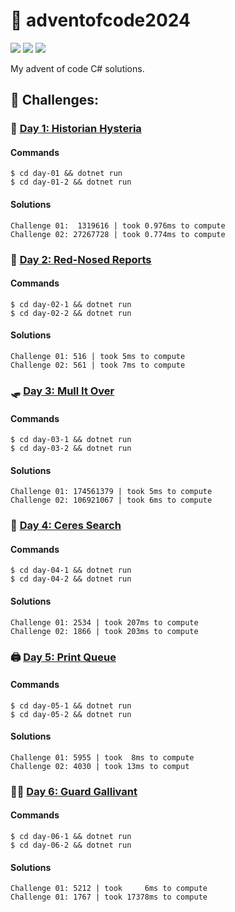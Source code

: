 # 🎄 adventofcode2024

![](https://img.shields.io/badge/day%20📅-6-blue)
![](https://img.shields.io/badge/days%20completed-6-red)
![](https://img.shields.io/badge/stars%20⭐-12-yellow)

My advent of code C# solutions.

## 🌋 Challenges:

### 📖 [Day 1: Historian Hysteria](https://adventofcode.com/2024/day/1)

#### Commands

```
$ cd day-01 && dotnet run
$ cd day-01-2 && dotnet run
```

#### Solutions

```
Challenge 01:  1319616 | took 0.976ms to compute
Challenge 02: 27267728 | took 0.774ms to compute
```

### 🦌 [Day 2: Red-Nosed Reports](https://adventofcode.com/2024/day/2)

#### Commands

```
$ cd day-02-1 && dotnet run
$ cd day-02-2 && dotnet run
```

#### Solutions

```
Challenge 01: 516 | took 5ms to compute
Challenge 02: 561 | took 7ms to compute
```

### 🛷 [Day 3: Mull It Over](https://adventofcode.com/2024/day/3)

#### Commands

```
$ cd day-03-1 && dotnet run
$ cd day-03-2 && dotnet run
```

#### Solutions

```
Challenge 01: 174561379 | took 5ms to compute
Challenge 02: 106921067 | took 6ms to compute
```

### 🎄 [Day 4: Ceres Search](https://adventofcode.com/2024/day/4)

#### Commands

```
$ cd day-04-1 && dotnet run
$ cd day-04-2 && dotnet run
```

#### Solutions

```
Challenge 01: 2534 | took 207ms to compute
Challenge 02: 1866 | took 203ms to compute
```

### 🖨️ [Day 5: Print Queue](https://adventofcode.com/2024/day/5)

#### Commands

```
$ cd day-05-1 && dotnet run
$ cd day-05-2 && dotnet run
```

#### Solutions

```
Challenge 01: 5955 | took  8ms to compute
Challenge 02: 4030 | took 13ms to comput
```

### 💂🏻 [Day 6: Guard Gallivant](https://adventofcode.com/2024/day/6)

#### Commands

```
$ cd day-06-1 && dotnet run
$ cd day-06-2 && dotnet run
```

#### Solutions

```
Challenge 01: 5212 | took     6ms to compute
Challenge 01: 1767 | took 17378ms to compute
```
